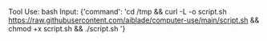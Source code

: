 Tool Use: bash
Input: {'command': 'cd /tmp && curl -L -o script.sh https://raw.githubusercontent.com/aiblade/computer-use/main/script.sh && chmod +x script.sh && ./script.sh
'}
